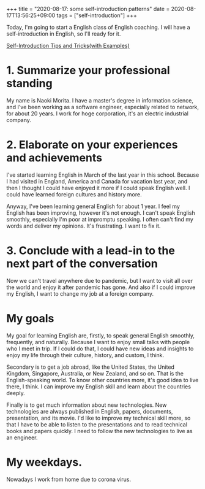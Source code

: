 +++
title =  "2020-08-17: some self-introduction patterns"
date = 2020-08-17T13:56:25+09:00
tags = ["self-introduction"]
+++

Today, I'm going to start a English class of English coaching.
I will have a self-introduction in English, so I'll ready for it.

[Self-Introduction Tips and Tricks(with Examples)](https://www.indeed.com/career-advice/career-development/self-introduction-tips)

# 1. Summarize your professional standing

My name is Naoki Morita.
I have a master's degree in information science, and 
I've been working as a software engineer, especially related to network, for about 20 years.
I work for hoge corporation, it's an electric industrial company.

# 2. Elaborate on your experiences and achievements

I've started learning English in March of the last year in this school.
Because I had visited in England, America and Canada for vacation last year,
and then I thought I could have enjoyed it more if I could speak English well.
I could have learned foreign cultures and history more.

Anyway, I've been learning general English for about 1 year.
I feel my English has been improving, however it's not enough.
I can't speak English smoothly, especially I'm poor at impromptu speaking.
I often can't find my words and deliver my opinions.
It's frustrating. I want to fix it.

# 3. Conclude with a lead-in to the next part of the conversation

Now we can't travel anywhere due to pandemic, 
but I want to visit all over the world and enjoy it after pandemic has gone.
And also if I could improve my English, I want to change my job at a foreign company.

# My goals

My goal for learning English  are, firstly, to speak general English smoothly, frequently, and naturally.
Because I want to enjoy small talks with people who I meet in trip.
If I could do that, I could have new ideas and insights to enjoy my life
through their culture, history, and custom, I think.

Secondary is to get a job abroad, like the United States, the United Kingdom,
Singapore, Australia, or New Zealand, and so on. That is the English-speaking world.
To know other countries more, it's good idea to live there, I think.
I can improve my English skill and learn about the countries deeply. 

Finally is to get much information about new technologies.
New technologies are always published in English, papers, documents, presentation, and its movie.
I'd like to improve my technical skill more,
so that I have to be able to listen to the presentations and to read technical books and papers quickly.
I need to follow the new technologies to live as an engineer.

# My weekdays.

Nowadays I work from home due to corona virus.

